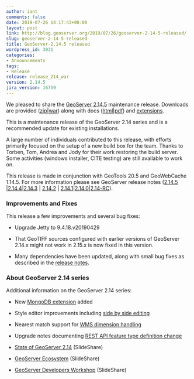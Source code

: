 ```yaml
---
author: iant
comments: false
date: 2019-07-26 14:17:43+00:00
layout: post
link: http://blog.geoserver.org/2019/07/26/geoserver-2-14-5-released/
slug: geoserver-2-14-5-released
title: GeoServer-2.14.5 released
wordpress_id: 3031
categories:
- Announcements
tags:
- Release
release: release_214_war
version: 2.14.5
jira_version: 16759
---
```





We pleased to share the [GeoServer 2.14.5](http://geoserver.org/release/2.14.5/) maintenance release. Downloads are provided ([zip](https://sourceforge.net/projects/geoserver/files/GeoServer/2.14.5/geoserver-2.14.5-bin.zip/download)|[war](https://sourceforge.net/projects/geoserver/files/GeoServer/2.14.5/geoserver-2.14.5-war.zip/download)) along with docs ([html](https://sourceforge.net/projects/geoserver/files/GeoServer/2.14.5/geoserver-2.14.5-htmldoc.zip/download)|[pdf](https://sourceforge.net/projects/geoserver/files/GeoServer/2.14.5/geoserver-2.14.5-user-manual.pdf/download)) and [extensions](https://sourceforge.net/projects/geoserver/files/GeoServer/2.14.4/extensions/).







This is a maintenance release of the GeoServer 2.14 series and is a recommended update for existing installations.







A large number of individuals contributed to this release, with efforts primarily focused on the setup of a new build box for the team. Thanks to Torben, Tom, Andrea and Jody for their work restoring the build server. Some activities (windows installer, CITE testing) are still available to work on.







This release is made in conjunction with GeoTools 20.5 and GeoWebCache 1.14.5.  For more information please see GeoServer release notes ([2.14.5](https://osgeo-org.atlassian.net/secure/ReleaseNote.jspa?projectId=10000&version=16759) |[2.14.4](https://osgeo-org.atlassian.net/secure/ReleaseNote.jspa?projectId=10000&version=16755)|[2.14.3](https://osgeo-org.atlassian.net/secure/ReleaseNote.jspa?projectId=10000&version=16748) | [2.14.2](https://osgeo-org.atlassian.net/secure/ReleaseNote.jspa?projectId=10000&version=16744) | [2.14.1](https://osgeo-org.atlassian.net/secure/ReleaseNote.jspa?projectId=10000&version=16739)|[2.14.0](https://osgeo-org.atlassian.net/secure/ReleaseNote.jspa?projectId=10000&version=16734)|[2.14-RC](https://osgeo-org.atlassian.net/secure/ReleaseNote.jspa?projectId=10000&version=16718)).





<!-- more -->





### Improvements and Fixes







This release a few improvements and several bug fixes:







* Upgrade Jetty to 9.4.18.v20190429
* That GeoTIFF sources configured with earlier versions of GeoServer 2.14.x might not work in 2.15.x is now fixed in this version.





* Many dependencies have been updated, along with small bug fixes as described in the [release notes](https://osgeo-org.atlassian.net/secure/ReleaseNote.jspa?projectId=10000&version=16755).






### About GeoServer 2.14 series

Additional information on the GeoServer 2.14 series:

* New [MongoDB extension](https://docs.geoserver.org/latest/en/user/extensions/mongodb/index.html) added
* Style editor improvements including [side by side editing](https://docs.geoserver.org/latest/en/user/styling/webadmin/index.html#style-editor-full-screen-side-by-side-mode)
* Nearest match support for [WMS dimension handling](https://docs.geoserver.org/latest/en/user/data/webadmin/layers.html#edit-layer-dimensions)
* Upgrade notes documenting [REST API feature type definition change](https://docs.geoserver.org/stable/en/user/installation/upgrade.html#jts-type-bindings-geoserver-2-14-and-newer)  

* [State of GeoServer 2.14](https://www.slideshare.net/jgarnett/state-of-geoserver-214) (SlideShare)  

* [GeoServer Ecosystem](https://www.slideshare.net/jgarnett/geoserver-ecosystem-2018) (SlideShare)  

* [GeoServer Developers Workshop](https://www.slideshare.net/jgarnett/geoserver-developers-workshop) (SlideShare)


